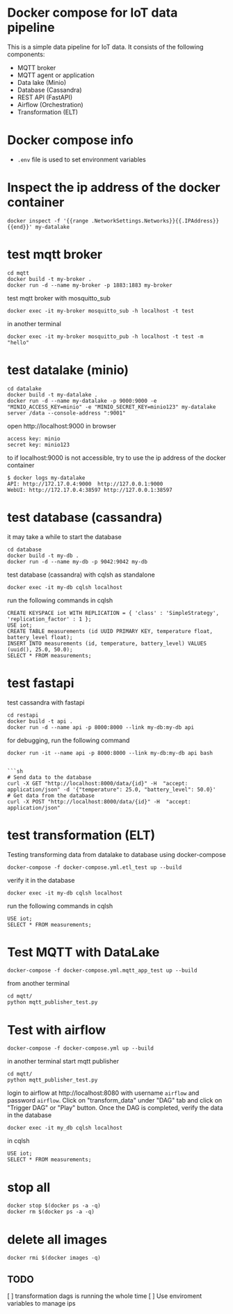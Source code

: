 # Docker compose for IoT data pipeline

This is a simple data pipeline for IoT data. It consists of the following components:
- MQTT broker
- MQTT agent or application
- Data lake (Minio)
- Database (Cassandra)
- REST API (FastAPI)
- Airflow (Orchestration)
- Transformation (ELT)

# Docker compose info
- `.env` file is used to set environment variables
# Inspect the ip address of the docker container

```
docker inspect -f '{{range .NetworkSettings.Networks}}{{.IPAddress}}{{end}}' my-datalake
```

# test mqtt broker

```
cd mqtt
docker build -t my-broker .
docker run -d --name my-broker -p 1883:1883 my-broker
```

test mqtt broker with mosquitto_sub

```
docker exec -it my-broker mosquitto_sub -h localhost -t test
```
in another terminal

```
docker exec -it my-broker mosquitto_pub -h localhost -t test -m "hello"
```

# test datalake (minio)

```
cd datalake
docker build -t my-datalake .
docker run -d --name my-datalake -p 9000:9000 -e "MINIO_ACCESS_KEY=minio" -e "MINIO_SECRET_KEY=minio123" my-datalake server /data --console-address ":9001"
```

open http://localhost:9000 in browser

```
access key: minio
secret key: minio123
```

to if localhost:9000 is not accessible, try to use the ip address of the docker container

```
$ docker logs my-datalake
API: http://172.17.0.4:9000  http://127.0.0.1:9000 
WebUI: http://172.17.0.4:38597 http://127.0.0.1:38597 
```

# test database (cassandra)

it may take a while to start the database

```
cd database
docker build -t my-db .
docker run -d --name my-db -p 9042:9042 my-db
```

test database (cassandra) with cqlsh as standalone

```
docker exec -it my-db cqlsh localhost
```

run the following commands in cqlsh

```
CREATE KEYSPACE iot WITH REPLICATION = { 'class' : 'SimpleStrategy', 'replication_factor' : 1 };
USE iot;
CREATE TABLE measurements (id UUID PRIMARY KEY, temperature float, battery_level float);
INSERT INTO measurements (id, temperature, battery_level) VALUES (uuid(), 25.0, 50.0);
SELECT * FROM measurements;
```

# test fastapi

test cassandra with fastapi
```
cd restapi
docker build -t api .
docker run -d --name api -p 8000:8000 --link my-db:my-db api
```

for debugging, run the following command
```
docker run -it --name api -p 8000:8000 --link my-db:my-db api bash


```sh
# Send data to the database
curl -X GET "http://localhost:8000/data/{id}" -H  "accept: application/json" -d '{"temperature": 25.0, "battery_level": 50.0}'
# Get data from the database
curl -X POST "http://localhost:8000/data/{id}" -H  "accept: application/json"
```

# test transformation (ELT)

Testing transforming data from datalake to database using docker-compose

```
docker-compose -f docker-compose.yml.etl_test up --build
```

verify it in the database

```
docker exec -it my-db cqlsh localhost
```

run the following commands in cqlsh

```
USE iot;
SELECT * FROM measurements;
```

# Test MQTT with DataLake

```
docker-compose -f docker-compose.yml.mqtt_app_test up --build
```

from another terminal

```
cd mqtt/
python mqtt_publisher_test.py
```

# Test with airflow

```
docker-compose -f docker-compose.yml up --build
```
in another terminal start mqtt publisher

```
cd mqtt/
python mqtt_publisher_test.py
```

login to airflow at http://localhost:8080 with username `airflow` and password `airflow`. 
Click on "transform_data" under "DAG" tab and click on "Trigger DAG" or "Play" button. Once the DAG is completed, verify the data in the database

```
docker exec -it my_db cqlsh localhost
```

in cqlsh

```
USE iot;
SELECT * FROM measurements;
```

# stop all 

```
docker stop $(docker ps -a -q)
docker rm $(docker ps -a -q)
```

# delete all images

```
docker rmi $(docker images -q)
```

## TODO
[ ] transformation dags is running the whole time
[ ] Use enviroment variables to manage ips
